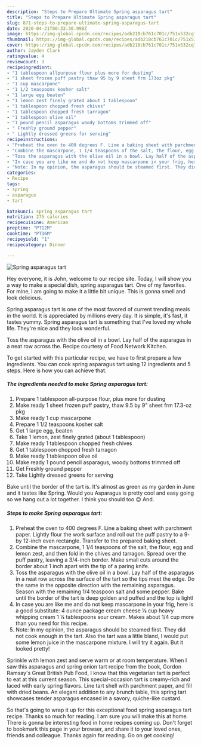 ```yaml
---
description: "Steps to Prepare Ultimate Spring asparagus tart"
title: "Steps to Prepare Ultimate Spring asparagus tart"
slug: 871-steps-to-prepare-ultimate-spring-asparagus-tart
date: 2020-04-21T00:33:30.998Z
image: https://img-global.cpcdn.com/recipes/adb218cb761c701c/751x532cq70/spring-asparagus-tart-recipe-main-photo.jpg
thumbnail: https://img-global.cpcdn.com/recipes/adb218cb761c701c/751x532cq70/spring-asparagus-tart-recipe-main-photo.jpg
cover: https://img-global.cpcdn.com/recipes/adb218cb761c701c/751x532cq70/spring-asparagus-tart-recipe-main-photo.jpg
author: Jayden Clark
ratingvalue: 4
reviewcount: 3
recipeingredient:
- "1 tablespoon allpurpose flour plus more for dusting"
- "1 sheet frozen puff pastry thaw 95 by 9 sheet frm 173oz pkg"
- "1 cup mascarpone"
- "1 1/2 teaspoons kosher salt"
- "1 large egg beaten"
- "1 lemon zest finely grated about 1 tablespoon"
- "1 tablespoon chopped fresh chives"
- "1 tablespoon chopped fresh tarragon"
- "1 tablespoon olive oil"
- "1 pound pencil asparagus woody bottoms trimmed off"
- " Freshly ground pepper"
- " Lightly dressed greens for serving"
recipeinstructions:
- "Preheat the oven to 400 degrees F. Line a baking sheet with parchment paper. Lightly flour the work surface and roll out the puff pastry to a 9- by 12-inch even rectangle. Transfer to the prepared baking sheet."
- "Combine the mascarpone, 1 1/4 teaspoons of the salt, the flour, egg and lemon zest, and then fold in the chives and tarragon. Spread over the puff pastry, leaving a 3/4-inch border. Make small cuts around the border about 1 inch apart with the tip of a paring knife."
- "Toss the asparagus with the olive oil in a bowl. Lay half of the asparagus in a neat row across the surface of the tart so the tips meet the edge. Do the same in the opposite direction with the remaining asparagus. Season with the remaining 1/4 teaspoon salt and some pepper. Bake until the border of the tart is deep golden and puffed and the top is lightl"
- "In case you are like me and do not keep mascarpone in your frig, here is a good substitute: 4 ounce package cream cheese 1⁄8 cup heavy whipping cream 1 1⁄4 tablespoons sour cream. Makes about 1/4 cup more than you need for this recipe."
- "Note: In my opinion, the asparagus should be steamed first. They did not cook enough in the tart. Also the tart was a little bland, I would put some lemon juice in the mascarpone mixture. I will try it again. But it looked pretty!"
categories:
- Recipe
tags:
- spring
- asparagus
- tart

katakunci: spring asparagus tart 
nutrition: 275 calories
recipecuisine: American
preptime: "PT12M"
cooktime: "PT36M"
recipeyield: "1"
recipecategory: Dinner

---
```



![Spring asparagus tart](https://img-global.cpcdn.com/recipes/adb218cb761c701c/751x532cq70/spring-asparagus-tart-recipe-main-photo.jpg)

Hey everyone, it is John, welcome to our recipe site. Today, I will show you a way to make a special dish, spring asparagus tart. One of my favorites. For mine, I am going to make it a little bit unique. This is gonna smell and look delicious.

Spring asparagus tart is one of the most favored of current trending meals in the world. It is appreciated by millions every day. It is simple, it's fast, it tastes yummy. Spring asparagus tart is something that I've loved my whole life. They're nice and they look wonderful.

Toss the asparagus with the olive oil in a bowl. Lay half of the asparagus in a neat row across the. Recipe courtesy of Food Network Kitchen.


To get started with this particular recipe, we have to first prepare a few ingredients. You can cook spring asparagus tart using 12 ingredients and 5 steps. Here is how you can achieve that.

<!--inarticleads1-->

##### The ingredients needed to make Spring asparagus tart:

1. Prepare 1 tablespoon all-purpose flour, plus more for dusting
1. Make ready 1 sheet frozen puff pastry, thaw 9.5 by 9&#34; sheet frm 17.3-oz pkg
1. Make ready 1 cup mascarpone
1. Prepare 1 1/2 teaspoons kosher salt
1. Get 1 large egg, beaten
1. Take 1 lemon, zest finely grated (about 1 tablespoon)
1. Make ready 1 tablespoon chopped fresh chives
1. Get 1 tablespoon chopped fresh tarragon
1. Make ready 1 tablespoon olive oil
1. Make ready 1 pound pencil asparagus, woody bottoms trimmed off
1. Get  Freshly ground pepper
1. Take  Lightly dressed greens for serving


Bake until the border of the tart is. It&#39;s almost as green as my garden in June and it tastes like Spring. Would you Asparagus is pretty cool and easy going so we hang out a lot together. I think you should too 😉 And. 

<!--inarticleads2-->

##### Steps to make Spring asparagus tart:

1. Preheat the oven to 400 degrees F. Line a baking sheet with parchment paper. Lightly flour the work surface and roll out the puff pastry to a 9- by 12-inch even rectangle. Transfer to the prepared baking sheet.
1. Combine the mascarpone, 1 1/4 teaspoons of the salt, the flour, egg and lemon zest, and then fold in the chives and tarragon. Spread over the puff pastry, leaving a 3/4-inch border. Make small cuts around the border about 1 inch apart with the tip of a paring knife.
1. Toss the asparagus with the olive oil in a bowl. Lay half of the asparagus in a neat row across the surface of the tart so the tips meet the edge. Do the same in the opposite direction with the remaining asparagus. Season with the remaining 1/4 teaspoon salt and some pepper. Bake until the border of the tart is deep golden and puffed and the top is lightl
1. In case you are like me and do not keep mascarpone in your frig, here is a good substitute: 4 ounce package cream cheese 1⁄8 cup heavy whipping cream 1 1⁄4 tablespoons sour cream. Makes about 1/4 cup more than you need for this recipe.
1. Note: In my opinion, the asparagus should be steamed first. They did not cook enough in the tart. Also the tart was a little bland, I would put some lemon juice in the mascarpone mixture. I will try it again. But it looked pretty!


Sprinkle with lemon zest and serve warm or at room temperature. When I saw this asparagus and spring onion tart recipe from the book, Gordon Ramsay&#39;s Great British Pub Food, I know that this vegetarian tart is perfect to eat at this current season. This special-occasion tart is creamy-rich and laced with early spring flavors. Line tart shell with parchment paper, and fill with dried beans. An elegant addition to any brunch table, this spring tart showcases tender asparagus encased in a savory, quiche-like custard. 

So that's going to wrap it up for this exceptional food spring asparagus tart recipe. Thanks so much for reading. I am sure you will make this at home. There is gonna be interesting food in home recipes coming up. Don't forget to bookmark this page in your browser, and share it to your loved ones, friends and colleague. Thanks again for reading. Go on get cooking!
